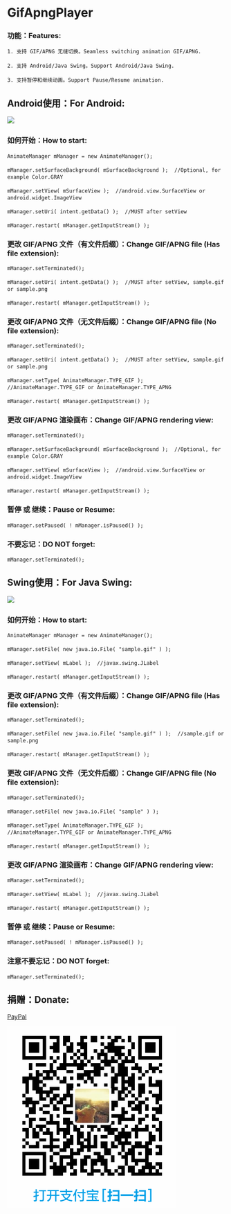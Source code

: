 # GifApngPlayer


### 功能：Features:

    1. 支持 GIF/APNG 无缝切换。Seamless switching animation GIF/APNG.

    2. 支持 Android/Java Swing。Support Android/Java Swing.

    3. 支持暂停和继续动画。Support Pause/Resume animation.


## Android使用：For Android:

![](https://github.com/NeedJava1980/GifApngPlayer/raw/master/snapshot/AnimatedPlayer2.gif)


### 如何开始：How to start:

    AnimateManager mManager = new AnimateManager();

    mManager.setSurfaceBackground( mSurfaceBackground );  //Optional, for example Color.GRAY

    mManager.setView( mSurfaceView );  //android.view.SurfaceView or android.widget.ImageView

    mManager.setUri( intent.getData() );  //MUST after setView

    mManager.restart( mManager.getInputStream() );


### 更改 GIF/APNG 文件（有文件后缀）：Change GIF/APNG file (Has file extension):

    mManager.setTerminated();

    mManager.setUri( intent.getData() );  //MUST after setView, sample.gif or sample.png

    mManager.restart( mManager.getInputStream() );


### 更改 GIF/APNG 文件（无文件后缀）：Change GIF/APNG file (No file extension):

    mManager.setTerminated();

    mManager.setUri( intent.getData() );  //MUST after setView, sample.gif or sample.png

    mManager.setType( AnimateManager.TYPE_GIF );  //AnimateManager.TYPE_GIF or AnimateManager.TYPE_APNG

    mManager.restart( mManager.getInputStream() );


### 更改 GIF/APNG 渲染画布：Change GIF/APNG rendering view:

    mManager.setTerminated();

    mManager.setSurfaceBackground( mSurfaceBackground );  //Optional, for example Color.GRAY

    mManager.setView( mSurfaceView );  //android.view.SurfaceView or android.widget.ImageView

    mManager.restart( mManager.getInputStream() );


### 暂停 或 继续：Pause or Resume:

    mManager.setPaused( ! mManager.isPaused() );


### 不要忘记：DO NOT forget:

    mManager.setTerminated();


## Swing使用：For Java Swing:

![](https://github.com/NeedJava1980/GifApngPlayer/raw/master/snapshot/AnimatedPlayer1.gif)


### 如何开始：How to start:

    AnimateManager mManager = new AnimateManager();

    mManager.setFile( new java.io.File( "sample.gif" ) );

    mManager.setView( mLabel );  //javax.swing.JLabel

    mManager.restart( mManager.getInputStream() );


### 更改 GIF/APNG 文件（有文件后缀）：Change GIF/APNG file (Has file extension):

    mManager.setTerminated();

    mManager.setFile( new java.io.File( "sample.gif" ) );  //sample.gif or sample.png

    mManager.restart( mManager.getInputStream() );


### 更改 GIF/APNG 文件（无文件后缀）：Change GIF/APNG file (No file extension):

    mManager.setTerminated();

    mManager.setFile( new java.io.File( "sample" ) );

    mManager.setType( AnimateManager.TYPE_GIF );  //AnimateManager.TYPE_GIF or AnimateManager.TYPE_APNG

    mManager.restart( mManager.getInputStream() );


### 更改 GIF/APNG 渲染画布：Change GIF/APNG rendering view:

    mManager.setTerminated();

    mManager.setView( mLabel );  //javax.swing.JLabel

    mManager.restart( mManager.getInputStream() );


### 暂停 或 继续：Pause or Resume:

    mManager.setPaused( ! mManager.isPaused() );


### 注意不要忘记：DO NOT forget:

    mManager.setTerminated();


## 捐赠：Donate:

[PayPal](https://paypal.me/needjava?locale.x=zh_XC)

![Alipay](https://github.com/NeedJava1980/GifApngPlayer/raw/master/snapshot/alipay.png)
